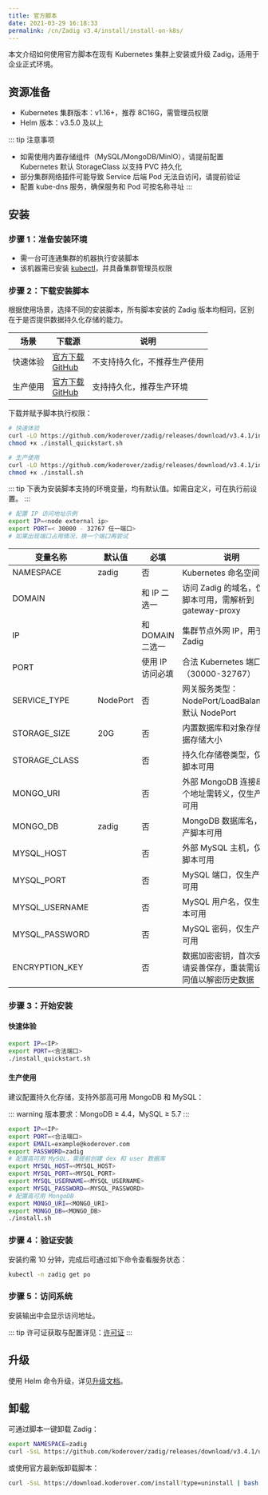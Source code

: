 ```yaml
---
title: 官方脚本
date: 2021-03-29 16:18:33
permalink: /cn/Zadig v3.4/install/install-on-k8s/
---
```


本文介绍如何使用官方脚本在现有 Kubernetes 集群上安装或升级 Zadig，适用于企业正式环境。

## 资源准备

- Kubernetes 集群版本：v1.16+，推荐 8C16G，需管理员权限  
- Helm 版本：v3.5.0 及以上

::: tip 注意事项
- 如需使用内置存储组件（MySQL/MongoDB/MinIO），请提前配置 Kubernetes 默认 StorageClass 以支持 PVC 持久化
- 部分集群网络插件可能导致 Service 后端 Pod 无法自访问，请提前验证
- 配置 kube-dns 服务，确保服务和 Pod 可按名称寻址
:::

## 安装

### 步骤 1：准备安装环境

- 需一台可连通集群的机器执行安装脚本
- 该机器需已安装 [kubectl](https://kubernetes.io/docs/tasks/tools/)，并具备集群管理员权限

### 步骤 2：下载安装脚本

根据使用场景，选择不同的安装脚本，所有脚本安装的 Zadig 版本均相同，区别在于是否提供数据持久化存储的能力。

| 场景     | 下载源 | 说明 |
|----------|--------|------|
| 快速体验 | [官方下载](https://download.koderover.com/install?type=quickstart)<br>[GitHub](https://github.com/koderover/zadig/releases/download/v3.4.1/install_quickstart.sh) | 不支持持久化，不推荐生产使用 |
| 生产使用 | [官方下载](https://download.koderover.com/install?type=standard)<br>[GitHub](https://github.com/koderover/zadig/releases/download/v3.4.1/install.sh) | 支持持久化，推荐生产环境 |

下载并赋予脚本执行权限：

```bash
# 快速体验
curl -LO https://github.com/koderover/zadig/releases/download/v3.4.1/install_quickstart.sh
chmod +x ./install_quickstart.sh

# 生产使用
curl -LO https://github.com/koderover/zadig/releases/download/v3.4.1/install.sh
chmod +x ./install.sh
```

::: tip
下表为安装脚本支持的环境变量，均有默认值。如需自定义，可在执行前设置。
:::

```bash
# 配置 IP 访问地址示例
export IP=<node external ip>
export PORT=< 30000 - 32767 任一端口>
# 如果出现端口占用情况，换一个端口再尝试
```

| 变量名称      | 默认值   | 必填 | 说明 |
|---------------|----------|------|------|
| NAMESPACE     | zadig    | 否   | Kubernetes 命名空间 |
| DOMAIN        |          | 和 IP 二选一 | 访问 Zadig 的域名，仅生产脚本可用，需解析到 gateway-proxy |
| IP            |          | 和 DOMAIN 二选一 | 集群节点外网 IP，用于访问 Zadig |
| PORT          |          | 使用 IP 访问必填 | 合法 Kubernetes 端口（30000-32767）|
| SERVICE_TYPE  | NodePort | 否   | 网关服务类型：NodePort/LoadBalancer，默认 NodePort |
| STORAGE_SIZE  | 20G      | 否   | 内置数据库和对象存储的数据存储大小 |
| STORAGE_CLASS |          | 否   | 持久化存储卷类型，仅生产脚本可用 |
| MONGO_URI     |          | 否   | 外部 MongoDB 连接串，多个地址需转义，仅生产脚本可用 |
| MONGO_DB      | zadig    | 否   | MongoDB 数据库名，仅生产脚本可用 |
| MYSQL_HOST    |          | 否   | 外部 MySQL 主机，仅生产脚本可用 |
| MYSQL_PORT    |          | 否   | MySQL 端口，仅生产脚本可用 |
| MYSQL_USERNAME|          | 否   | MySQL 用户名，仅生产脚本可用 |
| MYSQL_PASSWORD|          | 否   | MySQL 密码，仅生产脚本可用 |
| ENCRYPTION_KEY|          | 否   | 数据加密密钥，首次安装后请妥善保存，重装需设置相同值以解密历史数据 |

### 步骤 3：开始安装

#### 快速体验

```bash
export IP=<IP>
export PORT=<合法端口>
./install_quickstart.sh
```

#### 生产使用

建议配置持久化存储，支持外部高可用 MongoDB 和 MySQL：

::: warning
版本要求：MongoDB ≥ 4.4，MySQL ≥ 5.7
:::

```bash
export IP=<IP>
export PORT=<合法端口>
export EMAIL=example@koderover.com
export PASSWORD=zadig
# 配置高可用 MySQL，需提前创建 dex 和 user 数据库
export MYSQL_HOST=<MYSQL_HOST>
export MYSQL_PORT=<MYSQL_PORT>
export MYSQL_USERNAME=<MYSQL_USERNAME>
export MYSQL_PASSWORD=<MYSQL_PASSWORD>
# 配置高可用 MongoDB
export MONGO_URI=<MONGO_URI>
export MONGO_DB=<MONGO_DB>
./install.sh
```

### 步骤 4：验证安装

安装约需 10 分钟，完成后可通过如下命令查看服务状态：

```bash
kubectl -n zadig get po
```

### 步骤 5：访问系统

安装输出中会显示访问地址。

::: tip
许可证获取与配置详见：[许可证](/cn/Zadig%20v3.4/enterprise-mgr/#许可证)
:::

## 升级

使用 Helm 命令升级，详见[升级文档](/cn/Zadig%20v3.4/install/helm-deploy/#升级)。

## 卸载

可通过脚本一键卸载 Zadig：

```bash
export NAMESPACE=zadig
curl -SsL https://github.com/koderover/zadig/releases/download/v3.4.1/uninstall.sh | bash
```

或使用官方最新版卸载脚本：

```bash
curl -SsL https://download.koderover.com/install?type=uninstall | bash
```
